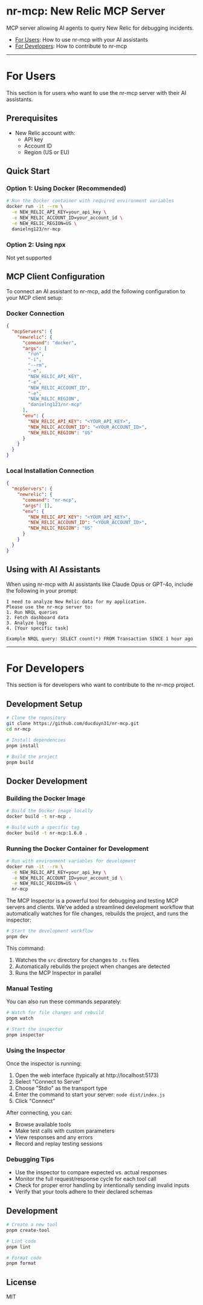 # nr-mcp: New Relic MCP Server

MCP server allowing AI agents to query New Relic for debugging incidents.

- [For Users](#for-users): How to use nr-mcp with your AI assistants
- [For Developers](#for-developers): How to contribute to nr-mcp

---

# For Users

This section is for users who want to use the nr-mcp server with their AI assistants.

## Prerequisites

- New Relic account with:
  - API key
  - Account ID
  - Region (US or EU)

## Quick Start

### Option 1: Using Docker (Recommended)

```bash
# Run the Docker container with required environment variables
docker run -it --rm \
  -e NEW_RELIC_API_KEY=your_api_key \
  -e NEW_RELIC_ACCOUNT_ID=your_account_id \
  -e NEW_RELIC_REGION=US \
  danielng123/nr-mcp
```

### Option 2: Using npx

Not yet supported

## MCP Client Configuration

To connect an AI assistant to nr-mcp, add the following configuration to your MCP client setup:

### Docker Connection

```json
{
  "mcpServers": {
    "newrelic": {
      "command": "docker",
      "args": [
        "run",
        "-i",
        "--rm",
        "-e",
        "NEW_RELIC_API_KEY",
        "-e",
        "NEW_RELIC_ACCOUNT_ID",
        "-e",
        "NEW_RELIC_REGION",
        "danielng123/nr-mcp"
      ],
      "env": {
        "NEW_RELIC_API_KEY": "<YOUR_API_KEY>",
        "NEW_RELIC_ACCOUNT_ID": "<YOUR_ACCOUNT_ID>",
        "NEW_RELIC_REGION": "US"
      }
    }
  }
}
```

### Local Installation Connection

```json
{
  "mcpServers": {
    "newrelic": {
      "command": "nr-mcp",
      "args": [],
      "env": {
        "NEW_RELIC_API_KEY": "<YOUR_API_KEY>",
        "NEW_RELIC_ACCOUNT_ID": "<YOUR_ACCOUNT_ID>",
        "NEW_RELIC_REGION": "US"
      }
    }
  }
}
```

## Using with AI Assistants

When using nr-mcp with AI assistants like Claude Opus or GPT-4o, include the following in your prompt:

```
I need to analyze New Relic data for my application.
Please use the nr-mcp server to:
1. Run NRQL queries
2. Fetch dashboard data
3. Analyze logs
4. [Your specific task]

Example NRQL query: SELECT count(*) FROM Transaction SINCE 1 hour ago
```

---

# For Developers

This section is for developers who want to contribute to the nr-mcp project.

## Development Setup

```bash
# Clone the repository
git clone https://github.com/ducduyn31/nr-mcp.git
cd nr-mcp

# Install dependencies
pnpm install

# Build the project
pnpm build
```

## Docker Development

### Building the Docker Image

```bash
# Build the Docker image locally
docker build -t nr-mcp .

# Build with a specific tag
docker build -t nr-mcp:1.6.0 .
```

### Running the Docker Container for Development

```bash
# Run with environment variables for development
docker run -it --rm \
  -e NEW_RELIC_API_KEY=your_api_key \
  -e NEW_RELIC_ACCOUNT_ID=your_account_id \
  -e NEW_RELIC_REGION=US \
  nr-mcp
```

The MCP Inspector is a powerful tool for debugging and testing MCP servers and clients.
We've added a streamlined development workflow that automatically watches for file changes, rebuilds the project, and runs the inspector:

```bash
# Start the development workflow
pnpm dev
```

This command:
1. Watches the `src` directory for changes to `.ts` files
2. Automatically rebuilds the project when changes are detected
3. Runs the MCP Inspector in parallel

### Manual Testing

You can also run these commands separately:

```bash
# Watch for file changes and rebuild
pnpm watch

# Start the inspector
pnpm inspector
```

### Using the Inspector

Once the inspector is running:

1. Open the web interface (typically at http://localhost:5173)
2. Select "Connect to Server"
3. Choose "Stdio" as the transport type
4. Enter the command to start your server: `node dist/index.js`
5. Click "Connect"

After connecting, you can:
- Browse available tools
- Make test calls with custom parameters
- View responses and any errors
- Record and replay testing sessions

### Debugging Tips

- Use the inspector to compare expected vs. actual responses
- Monitor the full request/response cycle for each tool call
- Check for proper error handling by intentionally sending invalid inputs
- Verify that your tools adhere to their declared schemas

## Development

```bash
# Create a new tool
pnpm create-tool

# Lint code
pnpm lint

# Format code
pnpm format
```

## License

MIT